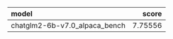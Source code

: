 | model                         |   score |
|:------------------------------|--------:|
| chatglm2-6b-v7.0_alpaca_bench | 7.75556 |